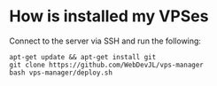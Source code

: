 # How is installed my VPSes

Connect to the server via SSH and run the following: 
```
apt-get update && apt-get install git
git clone https://github.com/WebDevJL/vps-manager
bash vps-manager/deploy.sh
```
